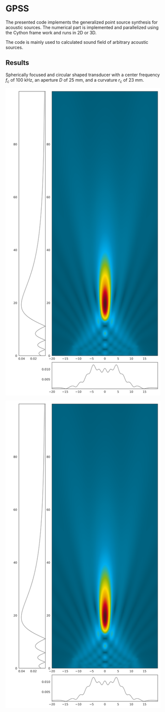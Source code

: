 # GPSS

The presented code implements the generalized point source synthesis for acoustic sources. The numerical part is implemented and parallelized using the Cython frame work and runs in 2D or 3D. 

The code is mainly used to calculated sound field of arbitrary acoustic sources.

## Results

Spherically focused and circular shaped transducer with a center frequency $f_{c}$ of 100 kHz, an aperture $D$ of 25 mm, and a curvature $r_{c}$ of 23 mm. 

![(Spherically focused transducer XZ plane](images/spherically_focused_XZ.png)

![(Spherically focused transducer YZ plane](images/spherically_focused_YZ.png)
